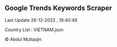 

## Google Trends Keywords Scraper 
 
Last Update 26-12-2022 , 18:40:49

Country List :
VIETNAM.json



© Abdul Muttaqin 
